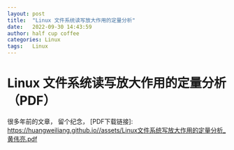 ```yaml
---
layout: post
title:  "Linux 文件系统读写放大作用的定量分析"
date:   2022-09-30 14:43:59
author: half cup coffee
categories: Linux
tags:	Linux
---
```


# Linux 文件系统读写放大作用的定量分析（PDF）
很多年前的文章， 留个纪念， [PDF下载链接]: https://huangweiliang.github.io//assets/Linux文件系统写放大作用的定量分析_黄伟亮.pdf

